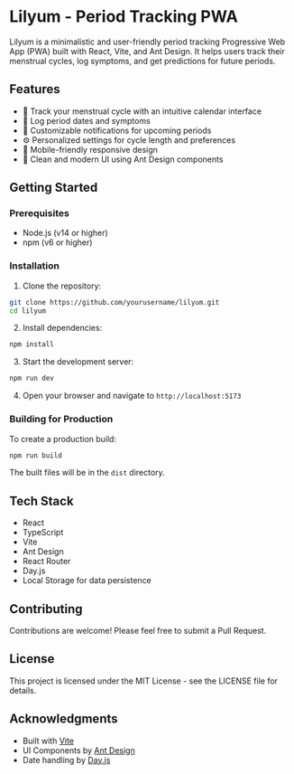 # Lilyum - Period Tracking PWA

Lilyum is a minimalistic and user-friendly period tracking Progressive Web App (PWA) built with React, Vite, and Ant Design. It helps users track their menstrual cycles, log symptoms, and get predictions for future periods.

## Features

- 📅 Track your menstrual cycle with an intuitive calendar interface
- 📝 Log period dates and symptoms
- 🔔 Customizable notifications for upcoming periods
- ⚙️ Personalized settings for cycle length and preferences
- 📱 Mobile-friendly responsive design
- 🎨 Clean and modern UI using Ant Design components

## Getting Started

### Prerequisites

- Node.js (v14 or higher)
- npm (v6 or higher)

### Installation

1. Clone the repository:
```bash
git clone https://github.com/yourusername/lilyum.git
cd lilyum
```

2. Install dependencies:
```bash
npm install
```

3. Start the development server:
```bash
npm run dev
```

4. Open your browser and navigate to `http://localhost:5173`

### Building for Production

To create a production build:

```bash
npm run build
```

The built files will be in the `dist` directory.

## Tech Stack

- React
- TypeScript
- Vite
- Ant Design
- React Router
- Day.js
- Local Storage for data persistence

## Contributing

Contributions are welcome! Please feel free to submit a Pull Request.

## License

This project is licensed under the MIT License - see the LICENSE file for details.

## Acknowledgments

- Built with [Vite](https://vitejs.dev/)
- UI Components by [Ant Design](https://ant.design/)
- Date handling by [Day.js](https://day.js.org/)
